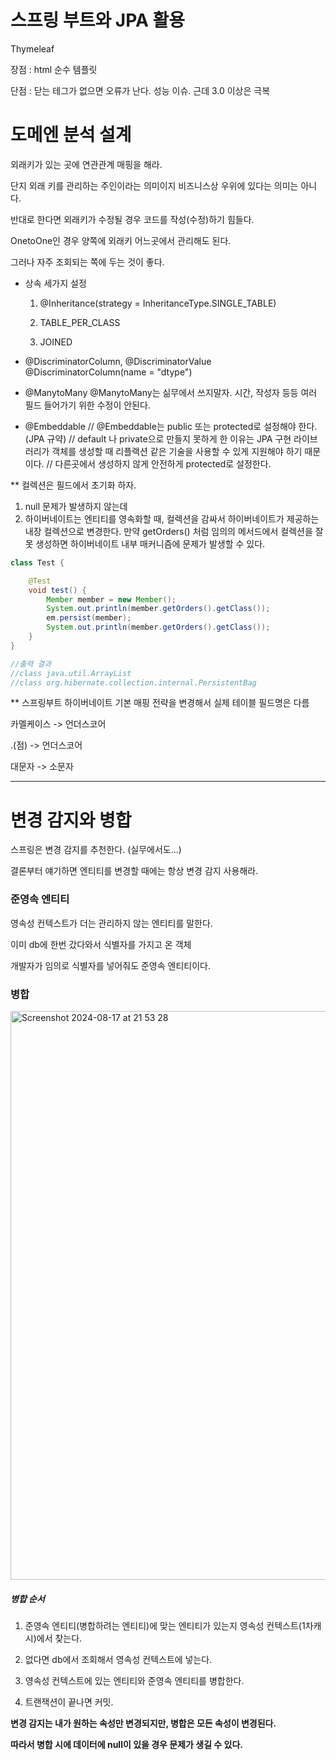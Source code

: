 # 스프링 부트와 JPA 활용

Thymeleaf

장점 : html 순수 템플릿

단점 : 닫는 테그가 없으면 오류가 난다. 성능 이슈. 근데 3.0 이상은 극복

# 도메엔 분석 설계

외래키가 있는 곳에 연관관계 매핑을 해라.

단지 외래 키를 관리하는 주인이라는 의미이지 비즈니스상 우위에 있다는 의미는 아니다.

반대로 한다면 외래키가 수정될 경우 코드를 작성(수정)하기 힘들다.

OnetoOne인 경우 양쪽에 외래키 어느곳에서 관리해도 된다.

그러나 자주 조회되는 쪽에 두는 것이 좋다.

* 상속 세가지 설정
    1) @Inheritance(strategy = InheritanceType.SINGLE_TABLE)

    2) TABLE_PER_CLASS

    3) JOINED

* @DiscriminatorColumn, @DiscriminatorValue
  @DiscriminatorColumn(name = "dtype")

* @ManytoMany
  @ManytoMany는 싦무에서 쓰지말자. 시간, 작성자 등등 여러 필드 들어가기 위한 수정이 안된다.

* @Embeddable
  // @Embeddable는 public 또는 protected로 설정해야 한다. (JPA 규약)
  // default 나 private으로 만들지 못하게 한 이유는 JPA 구현 라이브러리가 객체를 생성할 때 리플랙션 같은 기술을 사용할 수 있게 지원해야 하기 때문이다.
  // 다른곳에서 생성하지 않게 안전하게 protected로 설정한다.

** 컬렉션은 필드에서 초기화 하자.

1) null 문제가 발생하지 않는데
2) 하이버네이트는 엔티티를 영속화할 때, 컬렉션을 감싸서 하이버네이트가 제공하는 내장 컬렉션으로 변경한다. 만약 getOrders() 처럼 임의의 메서드에서 컬렉션을 잘못 생성하면 하이버네이트 내부 매커니즘에
   문제가 발생할 수 있다.

```java
class Test {

    @Test
    void test() {
        Member member = new Member();
        System.out.println(member.getOrders().getClass());
        em.persist(member);
        System.out.println(member.getOrders().getClass());
    }
}

//출력 결과
//class java.util.ArrayList
//class org.hibernate.collection.internal.PersistentBag

```

** 스프링부트 하이버네이트 기본 매핑 전략을 변경해서 실제 테이블 필드명은 다름

카멜케이스 -> 언더스코어

.(점) -> 언더스코어

대문자 -> 소문자



---

# 변경 감지와 병합

스프링은 변경 감지를 추천한다. (실무에서도...)

결론부터 얘기하면 엔티티를 변경할 때에는 항상 변경 감지 사용해라.

### 준영속 엔티티

영속성 컨텍스트가 더는 관리하지 않는 엔티티를 말한다.

이미 db에 한번 갔다와서 식별자를 가지고 온 객체

개발자가 임의로 식별자를 넣어줘도 준영속 엔티티이다.

### 병합

<img width="910" alt="Screenshot 2024-08-17 at 21 53 28" src="https://github.com/user-attachments/assets/33d13011-6c89-4e0b-aabc-f56234dc0c99">

##### 병합 순서

1) 준영속 엔티티(병합하려는 엔티티)에 맞는 엔티티가 있는지 영속성 컨텍스트(1차캐시)에서 찾는다.

2) 없다면 db에서 조회해서 영속성 컨텍스트에 넣는다.

3) 영속성 컨텍스트에 있는 엔티티와 준영속 엔티티를 병합한다.

4) 트랜잭션이 끝나면 커밋.

**변경 감지는 내가 원하는 속성만 변경되지만, 병합은 모든 속성이 변경된다.**

**따라서 병합 시에 데이터에 null이 있을 경우 문제가 생길 수 있다.**































